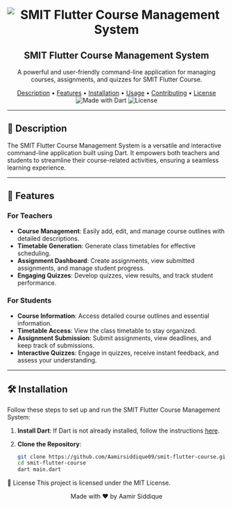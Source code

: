 <h1 align="center">
  <img src="https://your-image-url.com/cover-image.png" alt="SMIT Flutter Course Management System">
</h1>

<h2 align="center">SMIT Flutter Course Management System</h2>

<p align="center">
  A powerful and user-friendly command-line application for managing courses, assignments, and quizzes for SMIT Flutter Course.
</p>

<div align="center">
  <a href="#description">Description</a> •
  <a href="#features">Features</a> •
  <a href="#installation">Installation</a> •
  <a href="#usage">Usage</a> •
  <a href="#contributing">Contributing</a> •
  <a href="#license">License</a>
</div>

<div align="center">
  <img src="https://img.shields.io/badge/Made%20with-Dart-blue.svg" alt="Made with Dart">
  <img src="https://img.shields.io/github/license/your-username/smit-flutter-course" alt="License">
</div>

---

## 🚀 Description

The SMIT Flutter Course Management System is a versatile and interactive command-line application built using Dart. It empowers both teachers and students to streamline their course-related activities, ensuring a seamless learning experience.

---

## 🌟 Features

### For Teachers

- **Course Management**: Easily add, edit, and manage course outlines with detailed descriptions.
- **Timetable Generation**: Generate class timetables for effective scheduling.
- **Assignment Dashboard**: Create assignments, view submitted assignments, and manage student progress.
- **Engaging Quizzes**: Develop quizzes, view results, and track student performance.

### For Students

- **Course Information**: Access detailed course outlines and essential information.
- **Timetable Access**: View the class timetable to stay organized.
- **Assignment Submission**: Submit assignments, view deadlines, and keep track of submissions.
- **Interactive Quizzes**: Engage in quizzes, receive instant feedback, and assess your understanding.

---
## 🛠️ Installation

Follow these steps to set up and run the SMIT Flutter Course Management System:

1. **Install Dart**: If Dart is not already installed, follow the instructions [here](https://dart.dev/get-dart).

2. **Clone the Repository**:

   ```sh
   git clone https://github.com/Aamirsiddique09/smit-flutter-course.git
   cd smit-flutter-course
   dart main.dart
📝 License
This project is licensed under the MIT License.

<div align="center">
  Made with ❤️ by Aamir Siddique
</div>
